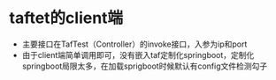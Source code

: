 # taftet的client端
- 主要接口在TafTest（Controller）的invoke接口，入参为ip和port
- 由于client端简单调用即可，没有嵌入taf定制化springboot，定制化springboot局限太多，在加载sprigboot时候默认有config文件检测勾子
